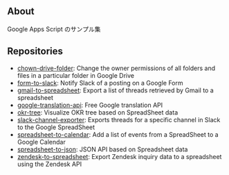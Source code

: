 ## About

Google Apps Script のサンプル集

## Repositories

- [chown-drive-folder](https://github.com/tanabee/chown-drive-folder): Change the owner permissions of all folders and files in a particular folder in Google Drive
- [form-to-slack](https://github.com/tanabee/form-to-slack): Notify Slack of a posting on a Google Form
- [gmail-to-spreadsheet](https://github.com/tanabee/gmail-to-spreadsheet): Export a list of threads retrieved by Gmail to a spreadsheet
- [google-translation-api](https://github.com/tanabee/google-translation-api): Free Google translation API 
- [okr-tree](https://github.com/tanabee/okr-tree): Visualize OKR tree based on SpreadSheet data
- [slack-channel-exporter](https://github.com/tanabee/slack-channel-exporter): Exports threads for a specific channel in Slack to the Google SpreadSheet
- [spreadsheet-to-calendar](https://github.com/tanabee/spreadsheet-to-calendar): Add a list of events from a SpreadSheet to a Google Calendar
- [spreadsheet-to-json](https://github.com/tanabee/spreadsheet-to-json): JSON API based on Spreadsheet data
- [zendesk-to-spreadsheet](https://github.com/tanabee/zendesk-to-spreadsheet): Export Zendesk inquiry data to a spreadsheet using the Zendesk API
